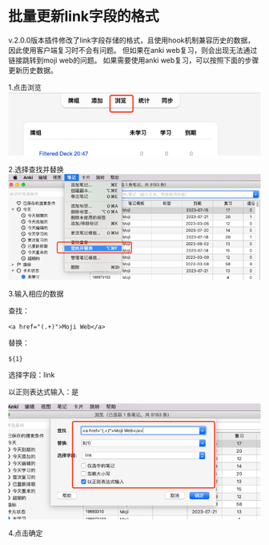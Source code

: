 # 批量更新link字段的格式

v.2.0.0版本插件修改了link字段存储的格式，且使用hook机制兼容历史的数据，因此使用客户端复习时不会有问题。
但如果在anki web复习，则会出现无法通过链接跳转到moji web的问题。
如果需要使用anki web复习，可以按照下面的步骤更新历史数据。

1.点击浏览
![img.png](img.png)

2.选择查找并替换
![img_4.png](img_4.png)

3.输入相应的数据

查找：
```
<a href="(.+)">Moji Web</a>
```

替换：
```
${1}
```

选择字段：link

以正则表达式输入：是

![img_5.png](img_5.png)

4.点击确定